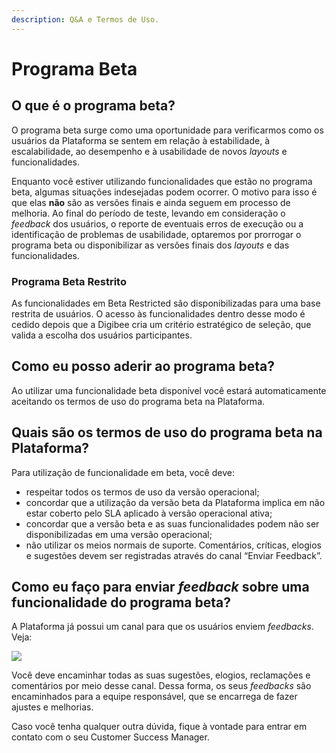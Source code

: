 ```yaml
---
description: Q&A e Termos de Uso.
---
```


# Programa Beta

## O que é o programa beta? <a href="#h_8d67150df2" id="h_8d67150df2"></a>

O programa beta surge como uma oportunidade para verificarmos como os usuários da Plataforma se sentem em relação à estabilidade, à escalabilidade, ao desempenho e à usabilidade de novos _layouts_ e funcionalidades.

Enquanto você estiver utilizando funcionalidades que estão no programa beta, algumas situações indesejadas podem ocorrer. O motivo para isso é que elas **não** são as versões finais e ainda seguem em processo de melhoria. Ao final do período de teste, levando em consideração o _feedback_ dos usuários, o reporte de eventuais erros de execução ou a identificação de problemas de usabilidade, optaremos por prorrogar o programa beta ou disponibilizar as versões finais dos _layouts_ e das funcionalidades.

### Programa Beta Restrito <a href="#h_d59e60e1bd" id="h_d59e60e1bd"></a>

As funcionalidades em Beta Restricted são disponibilizadas para uma base restrita de usuários. O acesso às funcionalidades dentro desse modo é cedido depois que a Digibee cria um critério estratégico de seleção, que valida a escolha dos usuários participantes.

## Como eu posso aderir ao programa beta? <a href="#h_c563c8260b" id="h_c563c8260b"></a>

Ao utilizar uma funcionalidade beta disponível você estará automaticamente aceitando os termos de uso do programa beta na Plataforma.

## Quais são os termos de uso do programa beta na Plataforma? <a href="#h_9abaed3aa1" id="h_9abaed3aa1"></a>

Para utilização de funcionalidade em beta, você deve:

* respeitar todos os termos de uso da versão operacional;
* concordar que a utilização da versão beta da Plataforma implica em não estar coberto pelo SLA aplicado à versão operacional ativa;
* concordar que a versão beta e as suas funcionalidades podem não ser disponibilizadas em uma versão operacional;
* não utilizar os meios normais de suporte. Comentários, críticas, elogios e sugestões devem ser registradas através do canal “Enviar Feedback”.

## Como eu faço para enviar _feedback_ sobre uma funcionalidade do programa beta? <a href="#h_5e8c41fa73" id="h_5e8c41fa73"></a>

A Plataforma já possui um canal para que os usuários enviem _feedbacks_. Veja:

![](../.gitbook/assets/maio\_05.png)

Você deve encaminhar todas as suas sugestões, elogios, reclamações e comentários por meio desse canal. Dessa forma, os seus _feedbacks_ são encaminhados para a equipe responsável, que se encarrega de fazer ajustes e melhorias.

Caso você tenha qualquer outra dúvida, fique à vontade para entrar em contato com o seu Customer Success Manager.
